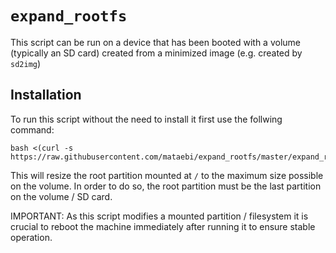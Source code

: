 # `expand_rootfs`

This script can be run on a device that has been booted with a
volume (typically an SD card) created from a minimized image
(e.g. created by `sd2img`)

## Installation

To run this script without the need to install it first use the follwing
command:
```
bash <(curl -s https://raw.githubusercontent.com/mataebi/expand_rootfs/master/expand_rootfs)
```
This will resize the root partition mounted at `/` to the maximum
size possible on the volume. In order to do so, the root partition
must be the last partition on the volume / SD card.

IMPORTANT: As this script modifies a mounted partition / filesystem
it is crucial to reboot the machine immediately after running it to
ensure stable operation.
